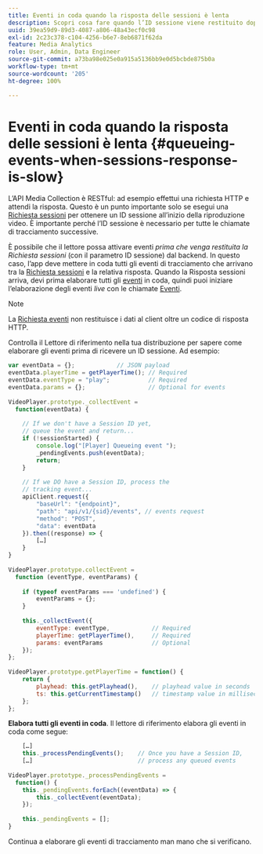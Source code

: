 ```yaml
---
title: Eventi in coda quando la risposta delle sessioni è lenta
description: Scopri cosa fare quando l’ID sessione viene restituito dopo che il lettore attiva gli eventi.
uuid: 39ea59d9-89d3-4087-a806-48a43ecf0c98
exl-id: 2c23c378-c104-4256-b6e7-8eb6871f62da
feature: Media Analytics
role: User, Admin, Data Engineer
source-git-commit: a73ba98e025e0a915a5136bb9e0d5bcbde875b0a
workflow-type: tm+mt
source-wordcount: '205'
ht-degree: 100%

---
```


# Eventi in coda quando la risposta delle sessioni è lenta {#queueing-events-when-sessions-response-is-slow}

L’API Media Collection è RESTful: ad esempio effettui una richiesta HTTP e attendi la risposta. Questo è un punto importante solo se esegui una [Richiesta sessioni](../mc-api-ref/mc-api-sessions-req.md) per ottenere un ID sessione all’inizio della riproduzione video. È importante perché l’ID sessione è necessario per tutte le chiamate di tracciamento successive.

È possibile che il lettore possa attivare eventi _prima che venga restituita la Richiesta sessioni_ (con il parametro ID sessione) dal backend. In questo caso, l’app deve mettere in coda tutti gli eventi di tracciamento che arrivano tra la [Richiesta sessioni](../mc-api-ref/mc-api-sessions-req.md) e la relativa risposta. Quando la Risposta sessioni arriva, devi prima elaborare tutti gli [eventi](../mc-api-ref/mc-api-events-req.md) in coda, quindi puoi iniziare l’elaborazione degli eventi _live_ con le chiamate [Eventi](../mc-api-ref/mc-api-events-req.md).

>[!NOTE]
>
>La [Richiesta eventi](../mc-api-ref/mc-api-events-req.md) non restituisce i dati al client oltre un codice di risposta HTTP.

Controlla il Lettore di riferimento nella tua distribuzione per sapere come elaborare gli eventi prima di ricevere un ID sessione. Ad esempio:

```js
var eventData = {};            // JSON payload 
eventData.playerTime = getPlayerTime(); // Required 
eventData.eventType = "play";           // Required 
eventData.params = {};                  // Optional for events 
 
VideoPlayer.prototype._collectEvent =  
  function(eventData) { 
 
    // If we don't have a Session ID yet,  
    // queue the event and return... 
    if (!sessionStarted) { 
        console.log("[Player] Queueing event "); 
        _pendingEvents.push(eventData); 
        return; 
    } 
 
    // If we DO have a Session ID, process the 
    // tracking event...     
    apiClient.request({ 
        "baseUrl": "{endpoint}", 
        "path": "api/v1/{sid}/events", // events request 
        "method": "POST", 
        "data": eventData 
    }).then((response) => {   
        […] 
    } 
} 
 
VideoPlayer.prototype.collectEvent =  
  function (eventType, eventParams) { 
         
    if (typeof eventParams === 'undefined') {   
        eventParams = {}; 
    } 
 
    this._collectEvent({                   
        eventType: eventType,            // Required 
        playerTime: getPlayerTime(),     // Required 
        params: eventParams              // Optional  
    });                                    
}; 
 
VideoPlayer.prototype.getPlayerTime = function() { 
    return { 
        playhead: this.getPlayhead(),    // playhead value in seconds 
        ts: this.getCurrentTimestamp()   // timestamp value in milliseconds 
    }; 
};
```

**Elabora tutti gli eventi in coda**. Il lettore di riferimento elabora gli eventi in coda come segue:

```js
    […] 
    this._processPendingEvents();    // Once you have a Session ID, 
    […]                              // process any queued events 
 
VideoPlayer.prototype._processPendingEvents =  
  function() { 
    this._pendingEvents.forEach((eventData) => { 
        this._collectEvent(eventData); 
    }); 
 
    this._pendingEvents = []; 
}
```

Continua a elaborare gli eventi di tracciamento man mano che si verificano.
